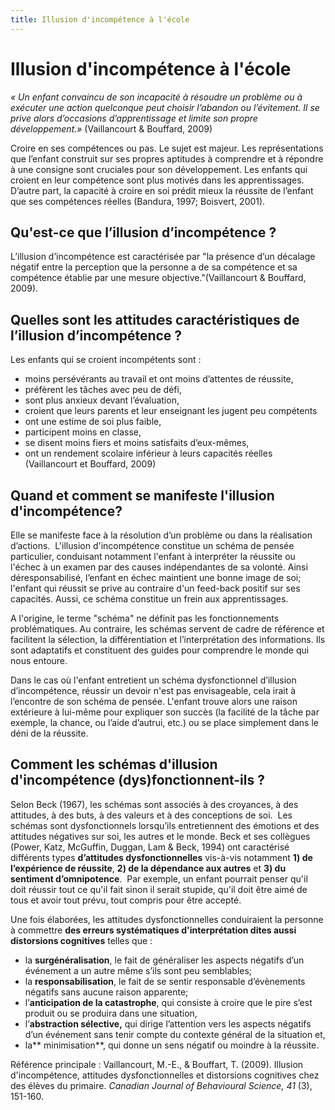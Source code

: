```yaml
---
title: Illusion d'incompétence à l'école
---
```


# Illusion d'incompétence à l'école

<p class="text-center"><em>« Un enfant convaincu de son incapacité à résoudre un problème ou à exécuter une action quelconque peut choisir l’abandon ou l’évitement. Il se prive alors d’occasions d’apprentissage et limite son propre développement.»</em> (Vaillancourt &amp; Bouffard, 2009)</p>

Croire en ses compétences ou pas. Le sujet est majeur. Les représentations que l’enfant construit sur ses propres aptitudes à comprendre et à répondre à une consigne sont cruciales pour son développement. Les enfants qui croient en leur compétence sont plus motivés dans les apprentissages. D’autre part, la capacité à croire en soi prédit mieux la réussite de l’enfant que ses compétences réelles (Bandura, 1997; Boisvert, 2001).

## Qu'est-ce que l’illusion d’incompétence ?
L’illusion d’incompétence est caractérisée par "la présence d’un décalage négatif entre la perception que la personne a de sa compétence et sa compétence établie par une mesure objective."(Vaillancourt &amp; Bouffard, 2009).

## Quelles sont les attitudes caractéristiques de l’illusion d’incompétence ?

Les enfants qui se croient incompétents sont :

* moins persévérants au travail et ont moins d’attentes de réussite,
* préfèrent les tâches avec peu de défi,
* sont plus anxieux devant l’évaluation,
* croient que leurs parents et leur enseignant les jugent peu compétents
* ont une estime de soi plus faible,
* participent moins en classe,
* se disent moins fiers et moins satisfaits d’eux-mêmes,
* ont un rendement scolaire inférieur à leurs capacités réelles (Vaillancourt et Bouffard, 2009)

## Quand et comment se manifeste l'illusion d'incompétence?

Elle se manifeste face à la résolution d’un problème ou dans la réalisation d’actions.  L'illusion d'incompétence constitue un schéma de pensée particulier, conduisant notamment l'enfant à interpréter la réussite ou l'échec à un examen par des causes indépendantes de sa volonté. Ainsi déresponsabilisé, l’enfant en échec maintient une bonne image de soi; l'enfant qui réussit se prive au contraire d'un feed-back positif sur ses capacités. Aussi, ce schéma constitue un frein aux apprentissages.

A l'origine, le terme "schéma" ne définit pas les fonctionnements problématiques. Au contraire, les schémas servent de cadre de référence et facilitent la sélection, la différentiation et l’interprétation des informations. Ils sont adaptatifs et constituent des guides pour comprendre le monde qui nous entoure.

Dans le cas où l'enfant entretient un schéma dysfonctionnel d’illusion d’incompétence, réussir un devoir n'est pas envisageable, cela irait à l’encontre de son schéma de pensée. L'enfant trouve alors une raison extérieure à lui-même pour expliquer son succès (la facilité de la tâche par exemple, la chance, ou l’aide d’autrui, etc.) ou se place simplement dans le déni de la réussite.

## Comment les schémas d'illusion d'incompétence (dys)fonctionnent-ils ?

Selon Beck (1967), les schémas sont associés à des croyances, à des attitudes, à des buts, à des valeurs et à des conceptions de soi.  Les schémas sont dysfonctionnels lorsqu’ils entretiennent des émotions et des attitudes négatives sur soi, les autres et le monde. Beck et ses collègues (Power, Katz, McGuffin, Duggan, Lam &amp; Beck, 1994) ont caractérisé différents types **d’attitudes dysfonctionnelles** vis-à-vis notamment **1) de l’expérience de réussite**, **2) de la dépendance aux autres** et **3) du sentiment d’omnipotence**.  Par exemple, un enfant pourrait penser qu'il doit réussir tout ce qu'il fait sinon il serait stupide, qu'il doit être aimé de tous et avoir tout prévu, tout compris pour être accepté.

Une fois élaborées, les attitudes dysfonctionnelles conduiraient la personne à commettre **des erreurs systématiques d'interprétation dites aussi distorsions cognitives** telles que :

* la **surgénéralisation**, le fait de généraliser les aspects négatifs d’un événement a un autre même s’ils sont peu semblables;
* la **responsabilisation**, le fait de se sentir responsable d’évènements négatifs sans aucune raison apparente;
* l’**anticipation de la catastrophe**, qui consiste à croire que le pire s’est produit ou se produira dans une situation,
* l’**abstraction sélective,** qui dirige l’attention vers les aspects négatifs d’un événement sans tenir compte du contexte général de la situation et,
* la** minimisation**, qui donne un sens négatif ou moindre à la réussite.

Référence principale : Vaillancourt, M.-E., &amp; Bouffart, T. (2009). Illusion d'incompétence, attitudes dysfonctionnelles et distorsions cognitives chez des élèves du primaire. *Canadian Journal of Behavioural Science, 41* (3), 151-160.